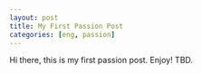 ```yaml
---
layout: post
title: My First Passion Post
categories: [eng, passion]
---
```

Hi there, this is my first passion post. Enjoy! TBD.